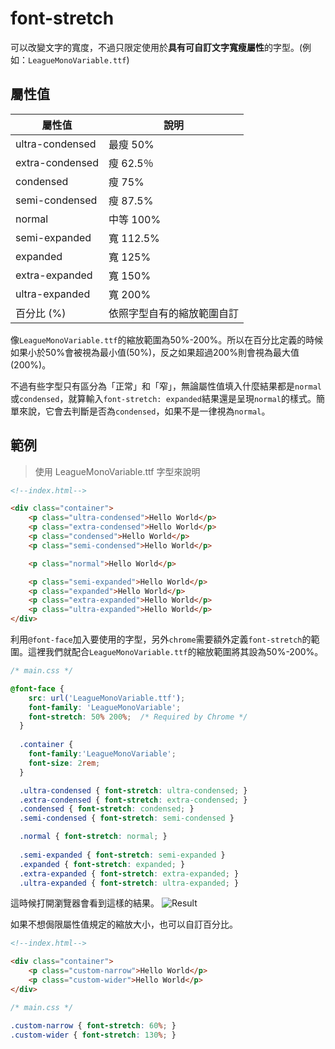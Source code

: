 # font-stretch
可以改變文字的寬度，不過只限定使用於**具有可自訂文字寬瘦屬性**的字型。(例如：`LeagueMonoVariable.ttf`)  

## 屬性值
屬性值           | 說明    
----------------|----------------
ultra-condensed | 最瘦 50%
extra-condensed | 瘦	62.5％
condensed       | 瘦 75%
semi-condensed  | 瘦 87.5%
normal          | 中等 100%
semi-expanded   | 寬 112.5%
expanded        | 寬 125%
extra-expanded  | 寬 150%
ultra-expanded  | 寬 200%
百分比 (%)       | 依照字型自有的縮放範圍自訂

像`LeagueMonoVariable.ttf`的縮放範圍為50%-200%。所以在百分比定義的時候如果小於50%會被視為最小值(50%)，反之如果超過200%則會視為最大值(200%)。  

不過有些字型只有區分為「正常」和「窄」，無論屬性值填入什麼結果都是`normal`或`condensed`，就算輸入`font-stretch: expanded`結果還是呈現`normal`的樣式。簡單來說，它會去判斷是否為`condensed`，如果不是一律視為`normal`。

## 範例
>使用 LeagueMonoVariable.ttf 字型來說明
```html
<!--index.html-->

<div class="container">
    <p class="ultra-condensed">Hello World</p>
    <p class="extra-condensed">Hello World</p>
    <p class="condensed">Hello World</p>
    <p class="semi-condensed">Hello World</p>

    <p class="normal">Hello World</p>

    <p class="semi-expanded">Hello World</p>
    <p class="expanded">Hello World</p>
    <p class="extra-expanded">Hello World</p>
    <p class="ultra-expanded">Hello World</p>
</div>
```
利用`@font-face`加入要使用的字型，另外`chrome`需要額外定義`font-stretch`的範圍。這裡我們就配合`LeagueMonoVariable.ttf`的縮放範圍將其設為50%-200%。
```css
/* main.css */

@font-face {
    src: url('LeagueMonoVariable.ttf');
    font-family: 'LeagueMonoVariable';
    font-stretch: 50% 200%;  /* Required by Chrome */
  }
  
  .container {
    font-family:'LeagueMonoVariable';
    font-size: 2rem;
  }

  .ultra-condensed { font-stretch: ultra-condensed; }
  .extra-condensed { font-stretch: extra-condensed; }
  .condensed { font-stretch: condensed; }
  .semi-condensed { font-stretch: semi-condensed }

  .normal { font-stretch: normal; }
  
  .semi-expanded { font-stretch: semi-expanded }
  .expanded { font-stretch: expanded; }
  .extra-expanded { font-stretch: extra-expanded; }
  .ultra-expanded { font-stretch: ultra-expanded; }
```
這時候打開瀏覽器會看到這樣的結果。
![Result](https://github.com/PeggyHsiao/CSS-Notes/tree/master/font-stretch/result.JPG)

如果不想侷限屬性值規定的縮放大小，也可以自訂百分比。
```html
<!--index.html-->

<div class="container">
    <p class="custom-narrow">Hello World</p>
    <p class="custom-wider">Hello World</p>
</div>
```
```css
/* main.css */

.custom-narrow { font-stretch: 60%; }
.custom-wider { font-stretch: 130%; }
```